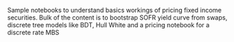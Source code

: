 Sample notebooks to understand basics workings of pricing fixed income securities. Bulk of the content is to bootstrap SOFR yield curve from swaps, discrete tree models like BDT, Hull White and a pricing notebook for a discrete rate MBS
